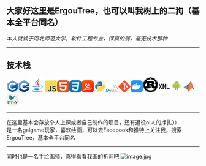 ## 大家好这里是ErgouTree，也可以叫我树上的二狗（基本全平台同名）  
*本人就读于河北师范大学，软件工程专业，保真的弱，毫无技术那种*  
***
## 技术栈
![imgae.png](pic/DeviconC.png)![imgae.png](pic/LogosCPlusplus.png)![image.png](pic/DeviconJava.png)![image.png](pic/DeviconJavascript.png)![image.png](pic/SkillIconsHtml.png)![image.png](pic/SkillIconsCss.png)![image.png](pic/SkillIconsJquery.png)![image.png](pic/SkillIconsPythonLight.png)![image.png](pic/LogosMysql.png)![image.png](pic/DeviconGit.png)![image.png](pic/SkillIconsDocker.png)![image.png](pic/DeviconPlainRust.png)![image.png](pic/CarbonXml.png)![image.png](pic/DeviconAndroidWordmark.png)![image.png](pic/DeviconMatlab.png)![image.png](pic/SkillIconsLatexLight.png)
***
在这里基本会存放个人上课或者自己制作的项目，还有退役oi人的挣扎））  
是一名galgame玩家，喜欢绘画，可以去Facebook和推特上关注我，搜索ErgouTree，基本全平台同名
***
同时也是一名手绘画师，真得看看我画的祈莉吧
![image.jpg](pic/111.jpg)  
